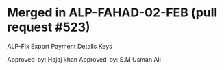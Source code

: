 # Merged in ALP-FAHAD-02-FEB (pull request #523)

ALP-Fix Export Payment Details Keys

Approved-by: Hajaj khan
Approved-by: S.M Usman Ali

